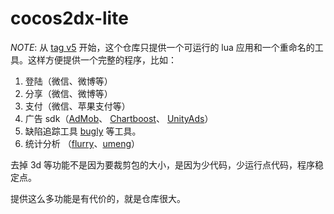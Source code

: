 cocos2dx-lite
=========



*NOTE*: 从  [tag v5](https://github.com/c0i/cocos2dx-lite/tree/v5) 开始，这个仓库只提供一个可运行的 lua 应用和一个重命名的工具。这样方便提供一个完整的程序，比如：

1. 登陆（微信、微博等）
2. 分享（微信、微博等）
3. 支付（微信、苹果支付等）
4. 广告 sdk（[AdMob](https://www.google.com/admob/)、 [Chartboost](https://www.chartboost.com/)、 [UnityAds](https://unityads.unity3d.com/admin/)）
5. 缺陷追踪工具 [bugly](https://bugly.qq.com/v2/) 等工具。
6. 统计分析 （[flurry](https://y.flurry.com/)、[umeng](www.umeng.com)）



去掉 3d 等功能不是因为要裁剪包的大小，是因为少代码，少运行点代码，程序稳定点。

提供这么多功能是有代价的，就是仓库很大。

